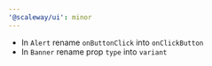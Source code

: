 ```yaml
---
'@scaleway/ui': minor
---
```


- In `Alert` rename `onButtonClick` into `onClickButton`
- In `Banner` rename prop `type` into `variant`
